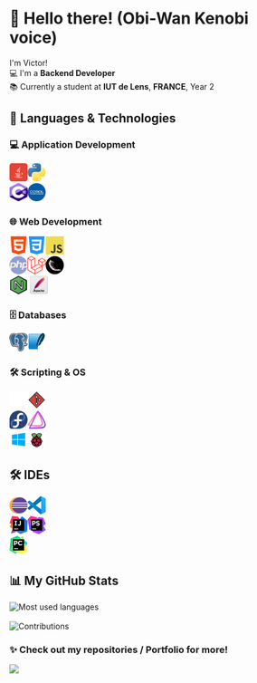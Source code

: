 # 👋 Hello there! (Obi-Wan Kenobi voice)

I'm Victor!  
💻 I'm a **Backend Developer**  
📚 Currently a student at **IUT de Lens**, **FRANCE**, Year 2

## 🚀 Languages & Technologies

### 💻 Application Development
<img src="./icon/java.png" alt="Java" width="32" height="32"/><img src="./icon/python.png" alt="Python" width="32" height="32"/> <br>
<img src="./icon/csharp.png" alt="Csharp" width="32" height="32"/><img src="./icon/cobol.png" alt="Cobol" width="32" height="32"/>

### 🌐 Web Development
<img src="./icon/html.png" alt="HTML" width="32" height="32"/><img src="./icon/css.png" alt="CSS" width="32" height="32"/><img src="./icon/javascript.png" alt="JavaScript" width="32" height="32"/> <br>
<img src="./icon/php.png" alt="PHP" width="32" height="32"/><img src="./icon/laravel.png" alt="Laravel" width="32" height="32"/><img src="./icon/flask.png" alt="Flask" width="32" height="32"/> <br>
<img src="./icon/nginx.png" alt="NGINX" width="32" height="32"/> <img src="./icon/apache.png" alt="Apache" width="32" height="32"/>

### 🗄️ Databases
<img src="./icon/psql.png" alt="PostgreSQL" width="32" height="32"/><img src="./icon/sqlite.png" alt="SQLite" width="32" height="32"/>

### 🛠️ Scripting & OS
<img src="./icon/bash.png" alt="Bash" width="32" height="32"/><img src="./icon/git.png" alt="Git" width="32" height="32"/> <br>
<img src="./icon/fedora.png" alt="Fedora" width="32" height="32"/><img src="./icon/endeavouros.png" alt="EndeavourOS" width="32" height="32"/> <br>
<img src="./icon/windows.png" alt="Windows" width="32" height="32"/><img src="./icon/rpios.png" alt="Raspberry Pi OS" width="32" height="32"/>

## 🛠️ IDEs 
<img src="./icon/eclipse.png" alt="Eclipse" width="32" height="32"/><img src="./icon/vscode.png" alt="VS Code" width="32" height="32"/> <br>
<img src="./icon/intellijidea.png" alt="IntelliJ IDEA" width="32" height="32"/><img src="./icon/phpstorm.png" alt="PHPStorm" width="32" height="32"/> <br>
<img src="./icon/pycharm.png" alt="PyCharm" width="32" height="32"/>

## 📊 My GitHub Stats

![Most used languages](https://github-readme-stats.vercel.app/api/top-langs/?username=VictorWbn&theme=dark&hide_border=false&include_all_commits=false&count_private=false&layout=compact)<br/>
<br/>
![Contributions](https://github-readme-streak-stats.herokuapp.com/?user=VictorWbn&theme=dark&hide_border=false)


### ✨ Check out my repositories / Portfolio for more!

[![](https://visitcount.itsvg.in/api?id=VictorWbn&icon=0&color=0)](https://visitcount.itsvg.in)
